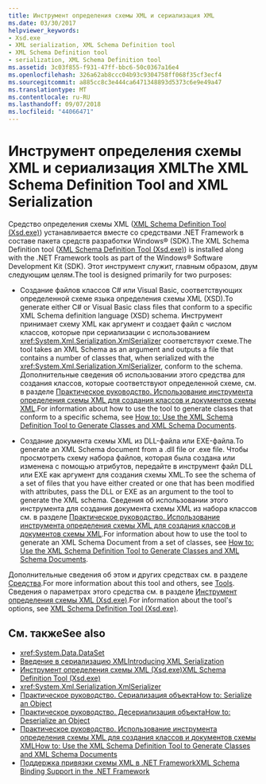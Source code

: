 ```yaml
---
title: Инструмент определения схемы XML и сериализация XML
ms.date: 03/30/2017
helpviewer_keywords:
- Xsd.exe
- XML serialization, XML Schema Definition tool
- XML Schema Definition tool
- serialization, XML Schema Definition tool
ms.assetid: 3c03f855-f931-47ff-bbc6-50c0367a16e4
ms.openlocfilehash: 326a62ab8ccc04b93c9304758ff068f35cf3ecf4
ms.sourcegitcommit: a885cc8c3e444ca6471348893d5373c6e9e49a47
ms.translationtype: MT
ms.contentlocale: ru-RU
ms.lasthandoff: 09/07/2018
ms.locfileid: "44066471"
---
```

# <a name="the-xml-schema-definition-tool-and-xml-serialization"></a><span data-ttu-id="c8a24-102">Инструмент определения схемы XML и сериализация XML</span><span class="sxs-lookup"><span data-stu-id="c8a24-102">The XML Schema Definition Tool and XML Serialization</span></span>
<span data-ttu-id="c8a24-103">Средство определения схемы XML ([XML Schema Definition Tool (Xsd.exe)](../../../docs/standard/serialization/xml-schema-definition-tool-xsd-exe.md)) устанавливается вместе со средствами .NET Framework в составе пакета средств разработки Windows® (SDK).</span><span class="sxs-lookup"><span data-stu-id="c8a24-103">The XML Schema Definition tool ([XML Schema Definition Tool (Xsd.exe)](../../../docs/standard/serialization/xml-schema-definition-tool-xsd-exe.md)) is installed along with the .NET Framework tools as part of the Windows® Software Development Kit (SDK).</span></span> <span data-ttu-id="c8a24-104">Этот инструмент служит, главным образом, двум следующим целям.</span><span class="sxs-lookup"><span data-stu-id="c8a24-104">The tool is designed primarily for two purposes:</span></span>  
  
-   <span data-ttu-id="c8a24-105">Создание файлов классов C# или Visual Basic, соответствующих определенной схеме языка определения схемы XML (XSD).</span><span class="sxs-lookup"><span data-stu-id="c8a24-105">To generate either C# or Visual Basic class files that conform to a specific XML Schema definition language (XSD) schema.</span></span> <span data-ttu-id="c8a24-106">Инструмент принимает схему XML как аргумент и создает файл с числом классов, которые при сериализации с использованием <xref:System.Xml.Serialization.XmlSerializer> соответствуют схеме.</span><span class="sxs-lookup"><span data-stu-id="c8a24-106">The tool takes an XML Schema as an argument and outputs a file that contains a number of classes that, when serialized with the <xref:System.Xml.Serialization.XmlSerializer>, conform to the schema.</span></span> <span data-ttu-id="c8a24-107">Дополнительные сведения об использовании этого средства для создания классов, которые соответствуют определенной схеме, см. в разделе [Практическое руководство. Использование инструмента определения схемы XML для создания классов и документов схемы XML](../../../docs/standard/serialization/xml-schema-def-tool-gen.md).</span><span class="sxs-lookup"><span data-stu-id="c8a24-107">For information about how to use the tool to generate classes that conform to a specific schema, see [How to: Use the XML Schema Definition Tool to Generate Classes and XML Schema Documents](../../../docs/standard/serialization/xml-schema-def-tool-gen.md).</span></span>  
  
-   <span data-ttu-id="c8a24-108">Создание документа схемы XML из DLL-файла или EXE-файла.</span><span class="sxs-lookup"><span data-stu-id="c8a24-108">To generate an XML Schema document from a .dll file or .exe file.</span></span> <span data-ttu-id="c8a24-109">Чтобы просмотреть схему набора файлов, которая была создана или изменена с помощью атрибутов, передайте в инструмент файл DLL или EXE как аргумент для создания схемы XML.</span><span class="sxs-lookup"><span data-stu-id="c8a24-109">To see the schema of a set of files that you have either created or one that has been modified with attributes, pass the DLL or EXE as an argument to the tool to generate the XML schema.</span></span> <span data-ttu-id="c8a24-110">Сведения об использовании этого инструмента для создания документа схемы XML из набора классов см. в разделе [Практическое руководство. Использование инструмента определения схемы XML для создания классов и документов схемы XML](../../../docs/standard/serialization/xml-schema-def-tool-gen.md).</span><span class="sxs-lookup"><span data-stu-id="c8a24-110">For information about how to use the tool to generate an XML Schema Document from a set of classes, see [How to: Use the XML Schema Definition Tool to Generate Classes and XML Schema Documents](../../../docs/standard/serialization/xml-schema-def-tool-gen.md).</span></span>  
  
 <span data-ttu-id="c8a24-111">Дополнительные сведения об этом и других средствах см. в разделе [Средства](../../../docs/framework/tools/index.md).</span><span class="sxs-lookup"><span data-stu-id="c8a24-111">For more information about this tool and others, see [Tools](../../../docs/framework/tools/index.md).</span></span> <span data-ttu-id="c8a24-112">Сведения о параметрах этого средства см. в разделе [Инструмент определения схемы XML (Xsd.exe)](../../../docs/standard/serialization/xml-schema-definition-tool-xsd-exe.md).</span><span class="sxs-lookup"><span data-stu-id="c8a24-112">For information about the tool's options, see [XML Schema Definition Tool (Xsd.exe)](../../../docs/standard/serialization/xml-schema-definition-tool-xsd-exe.md).</span></span>  
  
## <a name="see-also"></a><span data-ttu-id="c8a24-113">См. также</span><span class="sxs-lookup"><span data-stu-id="c8a24-113">See also</span></span>

- <xref:System.Data.DataSet>  
- [<span data-ttu-id="c8a24-114">Введение в сериализацию XML</span><span class="sxs-lookup"><span data-stu-id="c8a24-114">Introducing XML Serialization</span></span>](../../../docs/standard/serialization/introducing-xml-serialization.md)  
- [<span data-ttu-id="c8a24-115">Инструмент определения схемы XML (Xsd.exe)</span><span class="sxs-lookup"><span data-stu-id="c8a24-115">XML Schema Definition Tool (Xsd.exe)</span></span>](../../../docs/standard/serialization/xml-schema-definition-tool-xsd-exe.md)  
- <xref:System.Xml.Serialization.XmlSerializer>  
- [<span data-ttu-id="c8a24-116">Практическое руководство. Сериализация объекта</span><span class="sxs-lookup"><span data-stu-id="c8a24-116">How to: Serialize an Object</span></span>](../../../docs/standard/serialization/how-to-serialize-an-object.md)  
- [<span data-ttu-id="c8a24-117">Практическое руководство. Десериализация объекта</span><span class="sxs-lookup"><span data-stu-id="c8a24-117">How to: Deserialize an Object</span></span>](../../../docs/standard/serialization/how-to-deserialize-an-object.md)  
- [<span data-ttu-id="c8a24-118">Практическое руководство. Использование инструмента определения схемы XML для создания классов и документов схемы XML</span><span class="sxs-lookup"><span data-stu-id="c8a24-118">How to: Use the XML Schema Definition Tool to Generate Classes and XML Schema Documents</span></span>](../../../docs/standard/serialization/xml-schema-def-tool-gen.md)  
- [<span data-ttu-id="c8a24-119">Поддержка привязки схемы XML в .NET Framework</span><span class="sxs-lookup"><span data-stu-id="c8a24-119">XML Schema Binding Support in the .NET Framework</span></span>](https://msdn.microsoft.com/library/8f0619dd-f1fc-4895-ae21-6d45d0382cc1)
